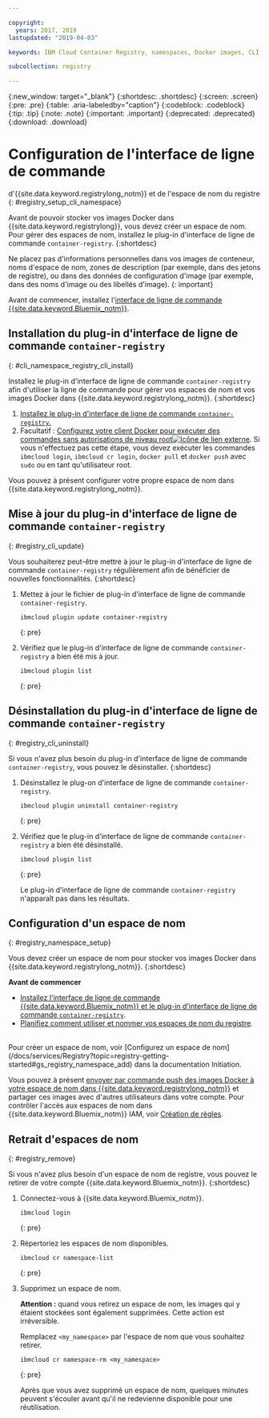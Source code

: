 ```yaml
---

copyright:
  years: 2017, 2019
lastupdated: "2019-04-03"

keywords: IBM Cloud Container Registry, namespaces, Docker images, CLI, commands, installing, registry CLI, removing namespaces, 

subcollection: registry

---
```


{:new_window: target="_blank"}
{:shortdesc: .shortdesc}
{:screen: .screen}
{:pre: .pre}
{:table: .aria-labeledby="caption"}
{:codeblock: .codeblock}
{:tip: .tip}
{:note: .note}
{:important: .important}
{:deprecated: .deprecated}
{:download: .download}

# Configuration de l'interface de ligne de commande
d'{{site.data.keyword.registrylong_notm}} et de
l'espace de nom du registre
{: #registry_setup_cli_namespace}

Avant de pouvoir stocker vos images Docker dans {{site.data.keyword.registrylong}}, vous devez créer un espace de nom. Pour gérer des espaces de nom, installez le plug-in d'interface de ligne de commande `container-registry`.
{:shortdesc}

Ne placez pas d'informations personnelles dans vos images de conteneur, noms d'espace de nom, zones de description (par exemple, dans des jetons de registre), ou dans des données de configuration d'image (par exemple, dans des noms d'image ou des libellés d'image).
{: important}

Avant de commencer, installez l'[interface de ligne de commande {{site.data.keyword.Bluemix_notm}}](/docs/cli?topic=cloud-cli-ibmcloud-cli#ibmcloud-cli).

## Installation du plug-in d'interface de ligne de commande `container-registry`
{: #cli_namespace_registry_cli_install}

Installez le plug-in d'interface de ligne de commande `container-registry` afin d'utiliser la ligne de commande pour gérer vos espaces de nom et vos images Docker dans {{site.data.keyword.registrylong_notm}}.
{:shortdesc}

1. [Installez le plug-in d'interface de ligne de commande `container-registry`.](/docs/services/Registry?topic=registry-getting-started#gs_registry_cli_install)
2. Facultatif : [Configurez votre client Docker pour exécuter des commandes sans autorisations de niveau root![Icône de lien externe](../../icons/launch-glyph.svg "Icône de lien externe")](https://docs.docker.com/install/linux/linux-postinstall/). Si vous n'effectuez pas cette étape, vous devez exécuter les commandes `ibmcloud login`, `ibmcloud cr login`, `docker pull` et `docker push` avec `sudo` ou en tant qu'utilisateur root.

Vous pouvez à présent configurer votre propre espace de nom dans {{site.data.keyword.registrylong_notm}}.

## Mise à jour du plug-in d'interface de ligne de commande `container-registry`
{: #registry_cli_update}

Vous souhaiterez peut-être mettre à jour le plug-in d'interface de ligne de commande `container-registry` régulièrement afin de bénéficier de nouvelles fonctionnalités.
{:shortdesc}

1. Mettez à jour le fichier de plug-in d'interface de ligne de commande `container-registry`.

    ```
    ibmcloud plugin update container-registry
    ```
    {: pre}

2. Vérifiez que le plug-in d'interface de ligne de commande `container-registry` a bien été mis à jour.

    ```
    ibmcloud plugin list
    ```
     {: pre}

## Désinstallation du plug-in d'interface de ligne de commande `container-registry`
{: #registry_cli_uninstall}

Si vous n'avez plus besoin du plug-in d'interface de ligne de commande `container-registry`, vous pouvez le désinstaller.
{:shortdesc}

1. Désinstallez le plug-on d'interface de ligne de commande `container-registry`.

    ```
    ibmcloud plugin uninstall container-registry
    ```
    {: pre}

2. Vérifiez que le plug-in d'interface de ligne de commande `container-registry` a bien été désinstallé.

    ```
    ibmcloud plugin list
    ```
    {: pre}

    Le plug-in d'interface de ligne de commande `container-registry` n'apparaît pas dans les résultats.

## Configuration d'un espace de nom
{: #registry_namespace_setup}

Vous devez créer un espace de nom pour stocker vos images Docker dans {{site.data.keyword.registrylong_notm}}.
{:shortdesc}

**Avant de commencer**

- [Installez l'interface de ligne de commande {{site.data.keyword.Bluemix_notm}} et le plug-in d'interface de ligne de commande `container-registry`](/docs/services/Registry?topic=registry-getting-started#gs_registry_cli_install).
- [Planifiez comment utiliser et nommer vos espaces de nom du registre](/docs/services/Registry?topic=registry-registry_overview#registry_namespaces).

<br>
Pour créer un espace de nom, voir [Configurez un espace de nom](/docs/services/Registry?topic=registry-getting-started#gs_registry_namespace_add) dans la documentation Initiation.

Vous pouvez à présent [envoyer par commande push des images Docker à votre espace de nom dans {{site.data.keyword.registrylong_notm}}](/docs/services/Registry?topic=registry-registry_images_#registry_images_pushing_namespace) et partager ces images avec d'autres utilisateurs dans votre compte. Pour contrôler l'accès aux espaces de nom dans {{site.data.keyword.Bluemix_notm}} IAM, voir [Création de règles](/docs/services/Registry?topic=registry-user#create).

## Retrait d'espaces de nom
{: #registry_remove}

Si vous n'avez plus besoin d'un espace de nom de registre, vous pouvez le retirer de votre compte {{site.data.keyword.Bluemix_notm}}.
{:shortdesc}

1. Connectez-vous à {{site.data.keyword.Bluemix_notm}}.

    ```
    ibmcloud login
    ```
    {: pre}

2. Répertoriez les espaces de nom disponibles.

    ```
    ibmcloud cr namespace-list
    ```
    {: pre}

3. Supprimez un espace de nom.

    **Attention :** quand vous retirez un espace de nom, les images qui y étaient stockées sont également supprimées. Cette action est irréversible.

    Remplacez `<my_namespace>` par l'espace de nom que vous souhaitez retirer.

    ```
    ibmcloud cr namespace-rm <my_namespace>
    ```
    {: pre}

    Après que vous avez supprimé un espace de nom, quelques minutes peuvent s'écouler avant qu'il ne redevienne disponible pour une réutilisation.
